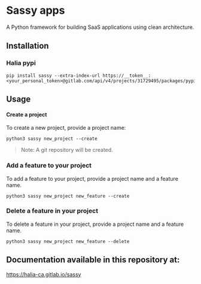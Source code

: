 # Sassy apps

A Python framework for building SaaS applications using clean architecture.


## Installation

### Halia pypi

```
pip install sassy --extra-index-url https://__token__:<your_personal_token>@gitlab.com/api/v4/projects/31729495/packages/pypi/simple
```

## Usage 

#### Create a project

To create a new project, provide a project name:

```
python3 sassy new_project --create
```

> Note: A git repository will be created.

### Add a feature to your project

To add a feature to your project, provide a project name and a feature name.

```
python3 sassy new_project new_feature --create
```


### Delete a feature in your project

To delete a feature in your project, provide a project name and a feature name.

```
python3 sassy new_project new_feature --delete
```

## Documentation available in this repository at:
https://halia-ca.gitlab.io/sassy
